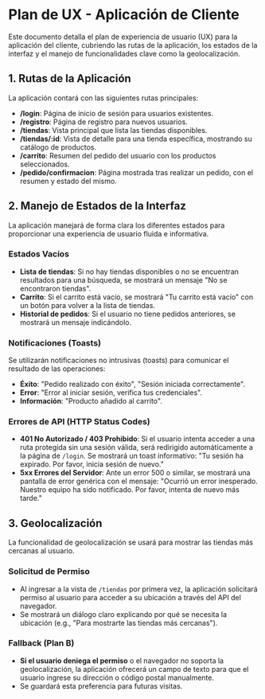 # Plan de UX - Aplicación de Cliente

Este documento detalla el plan de experiencia de usuario (UX) para la aplicación del cliente, cubriendo las rutas de la aplicación, los estados de la interfaz y el manejo de funcionalidades clave como la geolocalización.

## 1. Rutas de la Aplicación

La aplicación contará con las siguientes rutas principales:

- **/login**: Página de inicio de sesión para usuarios existentes.
- **/registro**: Página de registro para nuevos usuarios.
- **/tiendas**: Vista principal que lista las tiendas disponibles.
- **/tiendas/:id**: Vista de detalle para una tienda específica, mostrando su catálogo de productos.
- **/carrito**: Resumen del pedido del usuario con los productos seleccionados.
- **/pedido/confirmacion**: Página mostrada tras realizar un pedido, con el resumen y estado del mismo.

## 2. Manejo de Estados de la Interfaz

La aplicación manejará de forma clara los diferentes estados para proporcionar una experiencia de usuario fluida e informativa.

### Estados Vacíos
- **Lista de tiendas**: Si no hay tiendas disponibles o no se encuentran resultados para una búsqueda, se mostrará un mensaje "No se encontraron tiendas".
- **Carrito**: Si el carrito está vacío, se mostrará "Tu carrito está vacío" con un botón para volver a la lista de tiendas.
- **Historial de pedidos**: Si el usuario no tiene pedidos anteriores, se mostrará un mensaje indicándolo.

### Notificaciones (Toasts)
Se utilizarán notificaciones no intrusivas (toasts) para comunicar el resultado de las operaciones:
- **Éxito**: "Pedido realizado con éxito", "Sesión iniciada correctamente".
- **Error**: "Error al iniciar sesión, verifica tus credenciales".
- **Información**: "Producto añadido al carrito".

### Errores de API (HTTP Status Codes)
- **401 No Autorizado / 403 Prohibido**: Si el usuario intenta acceder a una ruta protegida sin una sesión válida, será redirigido automáticamente a la página de `/login`. Se mostrará un toast informativo: "Tu sesión ha expirado. Por favor, inicia sesión de nuevo."
- **5xx Errores del Servidor**: Ante un error 500 o similar, se mostrará una pantalla de error genérica con el mensaje: "Ocurrió un error inesperado. Nuestro equipo ha sido notificado. Por favor, intenta de nuevo más tarde."

## 3. Geolocalización

La funcionalidad de geolocalización se usará para mostrar las tiendas más cercanas al usuario.

### Solicitud de Permiso
- Al ingresar a la vista de `/tiendas` por primera vez, la aplicación solicitará permiso al usuario para acceder a su ubicación a través del API del navegador.
- Se mostrará un diálogo claro explicando por qué se necesita la ubicación (e.g., "Para mostrarte las tiendas más cercanas").

### Fallback (Plan B)
- **Si el usuario deniega el permiso** o el navegador no soporta la geolocalización, la aplicación ofrecerá un campo de texto para que el usuario ingrese su dirección o código postal manualmente.
- Se guardará esta preferencia para futuras visitas.
